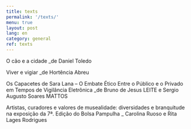 ```yaml
---
title: texts
permalink: '/texts/'
menu: true
layout: post
lang: en
category: general
ref: texts
---
```



O cão e a cidade
_de Daniel Toledo

Viver e vigiar
_de Hortência Abreu

Os Capacetes de Sara Lana – O Embate Ético Entre o Público e o Privado em Tempos de Vigilância Eletrônica
 _de Bruno de Jesus LEITE e Sergio Augusto Soares MATTOS

Artistas, curadores e valores de musealidade: diversidades e branquitude na exposição da 7ª. Edição do Bolsa Pampulha
_ Carolina Ruoso e Rita Lages Rodrigues

